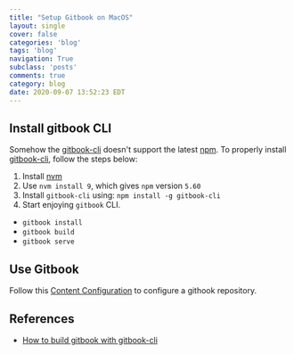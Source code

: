 ```yaml
---
title: "Setup Gitbook on MacOS"
layout: single
cover: false
categories: 'blog'
tags: 'blog'
navigation: True
subclass: 'posts'
comments: true
category: blog
date: 2020-09-07 13:52:23 EDT
---
```


## Install gitbook CLI

Somehow the [gitbook-cli](https://github.com/GitbookIO/gitbook-cli) doesn't support the latest [npm](https://www.npmjs.com). To properly install [gitbook-cli](https://github.com/GitbookIO/gitbook-cli), follow the steps below:

1. Install [nvm](https://github.com/nvm-sh/nvm)
2. Use `nvm install 9`, which gives `npm` version `5.60`
3. Install `gitbook-cli` using: `npm install -g gitbook-cli`
4. Start enjoying `gitbook` CLI.
  - `gitbook install`
  - `gitbook build`
  - `gitbook serve`



## Use Gitbook

Follow this [Content Configuration](https://docs.gitbook.com/integrations/github/content-configuration) to configure a githook repository.


## References

- [How to build gitbook with gitbook-cli](https://github.com/chusiang/how-to-build-the-gitbook-with-gitbook-cli)
